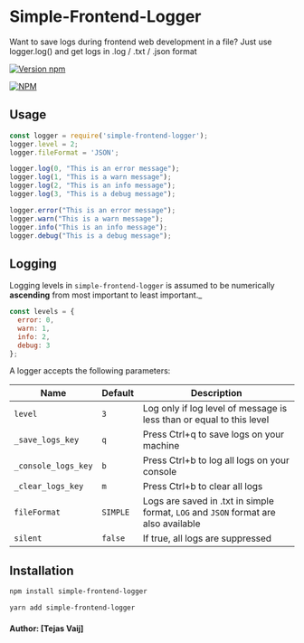 # Simple-Frontend-Logger
Want to save logs during frontend web development in a file? Just use logger.log() and get logs in .log / .txt / .json format

[![Version npm](https://img.shields.io/npm/v/simple-frontend-logger.svg?style=flat-square)](https://www.npmjs.com/package/simple-frontend-logger)

[![NPM](https://nodei.co/npm/simple-frontend-logger.png?downloads=true&downloadRank=true)](https://nodei.co/npm/simple-frontend-logger/)

## Usage

``` js
const logger = require('simple-frontend-logger');
logger.level = 2;
logger.fileFormat = 'JSON';

logger.log(0, "This is an error message");
logger.log(1, "This is a warn message");
logger.log(2, "This is an info message");
logger.log(3, "This is a debug message");

logger.error("This is an error message");
logger.warn("This is a warn message");
logger.info("This is an info message");
logger.debug("This is a debug message");

```

## Logging

Logging levels in `simple-frontend-logger` is assumed to be numerically **ascending**
from most important to least important._

``` js
const levels = {
  error: 0,
  warn: 1,
  info: 2,
  debug: 3
};
```

A logger accepts the following parameters:

| Name          | Default                     |  Description    |
| ------------- | --------------------------- | --------------- |
| `level`       | `3`                    | Log only if log level of message is less than or equal to this level  |
| `_save_logs_key`      | `q` | Press Ctrl+q to save logs on your machine            |
| `_console_logs_key`      | `b`       | Press Ctrl+b to log all logs on your console           |
| `_clear_logs_key`  | `m`     | Press Ctrl+b to clear all logs                  |
| `fileFormat` | `SIMPLE`                      | Logs are saved in .txt in simple format, `LOG` and `JSON` format are also available |
| `silent`      | `false`                     | If true, all logs are suppressed |


## Installation

``` bash
npm install simple-frontend-logger
```

``` bash
yarn add simple-frontend-logger
```

#### Author: [Tejas Vaij]
